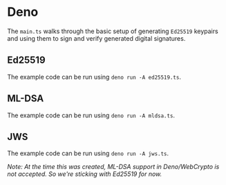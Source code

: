 # Deno

The `main.ts` walks through the basic setup of generating `Ed25519` keypairs and using them to sign and verify
generated digital signatures.

## Ed25519

The example code can be run using `deno run -A ed25519.ts`.

## ML-DSA

The example code can be run using `deno run -A mldsa.ts`.

## JWS

The example code can be run using `deno run -A jws.ts`.

_Note: At the time this was created, ML-DSA support in Deno/WebCrypto is not accepted. So we're sticking with Ed25519 for now._
